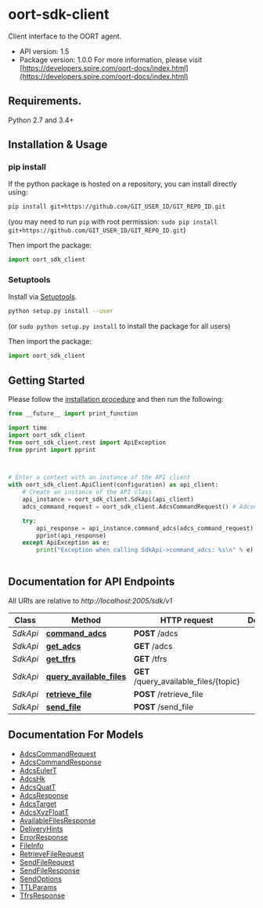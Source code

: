 # oort-sdk-client
Client interface to the OORT agent.

- API version: 1.5
- Package version: 1.0.0
For more information, please visit [https://developers.spire.com/oort-docs/index.html](https://developers.spire.com/oort-docs/index.html)

## Requirements.

Python 2.7 and 3.4+

## Installation & Usage
### pip install

If the python package is hosted on a repository, you can install directly using:

```sh
pip install git+https://github.com/GIT_USER_ID/GIT_REPO_ID.git
```
(you may need to run `pip` with root permission: `sudo pip install git+https://github.com/GIT_USER_ID/GIT_REPO_ID.git`)

Then import the package:
```python
import oort_sdk_client
```

### Setuptools

Install via [Setuptools](http://pypi.python.org/pypi/setuptools).

```sh
python setup.py install --user
```
(or `sudo python setup.py install` to install the package for all users)

Then import the package:
```python
import oort_sdk_client
```

## Getting Started

Please follow the [installation procedure](#installation--usage) and then run the following:

```python
from __future__ import print_function

import time
import oort_sdk_client
from oort_sdk_client.rest import ApiException
from pprint import pprint



# Enter a context with an instance of the API client
with oort_sdk_client.ApiClient(configuration) as api_client:
    # Create an instance of the API class
    api_instance = oort_sdk_client.SdkApi(api_client)
    adcs_command_request = oort_sdk_client.AdcsCommandRequest() # AdcsCommandRequest | The file and parameters for sending

    try:
        api_response = api_instance.command_adcs(adcs_command_request)
        pprint(api_response)
    except ApiException as e:
        print("Exception when calling SdkApi->command_adcs: %s\n" % e)
    
```

## Documentation for API Endpoints

All URIs are relative to *http://localhost:2005/sdk/v1*

Class | Method | HTTP request | Description
------------ | ------------- | ------------- | -------------
*SdkApi* | [**command_adcs**](docs/SdkApi.md#command_adcs) | **POST** /adcs | 
*SdkApi* | [**get_adcs**](docs/SdkApi.md#get_adcs) | **GET** /adcs | 
*SdkApi* | [**get_tfrs**](docs/SdkApi.md#get_tfrs) | **GET** /tfrs | 
*SdkApi* | [**query_available_files**](docs/SdkApi.md#query_available_files) | **GET** /query_available_files/{topic} | 
*SdkApi* | [**retrieve_file**](docs/SdkApi.md#retrieve_file) | **POST** /retrieve_file | 
*SdkApi* | [**send_file**](docs/SdkApi.md#send_file) | **POST** /send_file | 


## Documentation For Models

 - [AdcsCommandRequest](docs/AdcsCommandRequest.md)
 - [AdcsCommandResponse](docs/AdcsCommandResponse.md)
 - [AdcsEulerT](docs/AdcsEulerT.md)
 - [AdcsHk](docs/AdcsHk.md)
 - [AdcsQuatT](docs/AdcsQuatT.md)
 - [AdcsResponse](docs/AdcsResponse.md)
 - [AdcsTarget](docs/AdcsTarget.md)
 - [AdcsXyzFloatT](docs/AdcsXyzFloatT.md)
 - [AvailableFilesResponse](docs/AvailableFilesResponse.md)
 - [DeliveryHints](docs/DeliveryHints.md)
 - [ErrorResponse](docs/ErrorResponse.md)
 - [FileInfo](docs/FileInfo.md)
 - [RetrieveFileRequest](docs/RetrieveFileRequest.md)
 - [SendFileRequest](docs/SendFileRequest.md)
 - [SendFileResponse](docs/SendFileResponse.md)
 - [SendOptions](docs/SendOptions.md)
 - [TTLParams](docs/TTLParams.md)
 - [TfrsResponse](docs/TfrsResponse.md)


